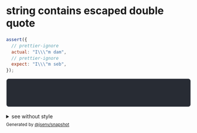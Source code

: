 # string contains escaped double quote

```js
assert({
  // prettier-ignore
  actual: "I\\\"m dam",
  // prettier-ignore
  expect: "I\\\"m seb",
});
```

![img](throw.svg)

<details>
  <summary>see without style</summary>

```console
AssertionError: actual and expect are different

actual: "I\\\"m dam"
expect: "I\\\"m seb"
```

</details>


<sub>
  Generated by <a href="https://github.com/jsenv/core/tree/main/packages/independent/snapshot">@jsenv/snapshot</a>
</sub>